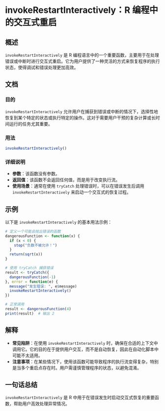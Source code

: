 <!--
Meta Description: # invokeRestartInteractively：R 编程中的交互式重启 ## 概述 `invokeRestartInteractively` 是 R 编程语言中的一个重要函数，主要用于在处理错误或中断时进行交互式重启。它为用户提供了一种灵活的方式来恢复程序的执行状态，使得调试和错误处理更加...
Meta Keywords: invokerestartinteractively, trycatch, dangerousfunction, result, function
-->

# invokeRestartInteractively：R 编程中的交互式重启

## 概述
`invokeRestartInteractively` 是 R 编程语言中的一个重要函数，主要用于在处理错误或中断时进行交互式重启。它为用户提供了一种灵活的方式来恢复程序的执行状态，使得调试和错误处理更加高效。

## 文档
### 目的
`invokeRestartInteractively` 允许用户在捕获到错误或中断的情况下，选择性地恢复到某个特定的状态或执行特定的操作。这对于需要用户干预的复杂计算或长时间运行的任务尤其重要。

### 用法
```R
invokeRestartInteractively()
```

### 详细说明
- **参数**：该函数没有参数。
- **返回值**：该函数不会返回任何值，而是用于改变执行流。
- **使用场景**：通常在使用 `tryCatch` 处理错误时，可以在错误发生后调用 `invokeRestartInteractively` 来启动一个交互式的恢复过程。

## 示例
以下是 `invokeRestartInteractively` 的基本用法示例：

```R
# 定义一个可能会抛出错误的函数
dangerousFunction <- function(x) {
  if (x < 0) {
    stop("负数不被允许！")
  }
  return(sqrt(x))
}

# 使用 tryCatch 捕获错误
result <- tryCatch({
  dangerousFunction(-1)
}, error = function(e) {
  message("发生错误: ", e$message)
  invokeRestartInteractively()
})

# 正常调用
result <- dangerousFunction(4)
print(result)  # 输出 2
```

## 解释
- **常见陷阱**：在使用 `invokeRestartInteractively` 时，确保在合适的上下文中调用它。它的目的在于提供用户交互，而不是自动恢复，因此在自动化脚本中可能不太适用。
- **注意事项**：在某些情况下，使用该函数可能导致程序的执行流变得复杂，特别是当多个重启点存在时。用户需谨慎管理程序的状态，以避免混淆。

## 一句话总结
`invokeRestartInteractively` 是 R 中用于在错误发生时启动交互式恢复的重要函数，帮助用户高效处理异常情况。